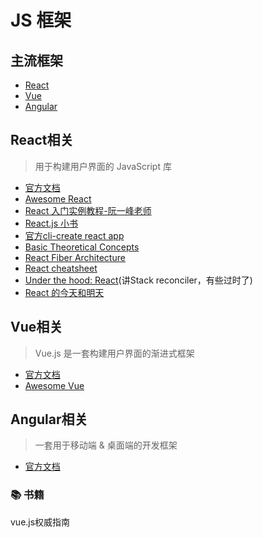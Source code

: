 # JS 框架

## 主流框架
 - [React](https://reactjs.org/)
 - [Vue](https://vuejs.org)
 - [Angular](https://angular.io/)

## React相关

> 用于构建用户界面的 JavaScript 库

- [官方文档](https://reactjs.org/docs/getting-started.html)
- [Awesome React](https://github.com/enaqx/awesome-react)
- [React 入门实例教程-阮一峰老师](http://www.ruanyifeng.com/blog/2015/03/react.html)
- [React.js 小书](http://huziketang.mangojuice.top/books/react/)
- [官方cli-create react app](https://create-react-app.dev/)
- [Basic Theoretical Concepts](https://github.com/reactjs/react-basic)
- [React Fiber Architecture](https://github.com/acdlite/react-fiber-architecture)
- [React cheatsheet](https://devhints.io/react)
- [Under the hood: React](https://github.com/Bogdan-Lyashenko/Under-the-hood-ReactJS)(讲Stack reconciler，有些过时了)
- [React 的今天和明天](https://juejin.im/post/5be90d825188254b0917f180)
  
## Vue相关

> Vue.js 是一套构建用户界面的渐进式框架

- [官方文档](https://vuejs.bootcss.com/guide/)
- [Awesome Vue](https://github.com/vuejs/awesome-vue)

## Angular相关

> 一套用于移动端 & 桌面端的开发框架

- [官方文档](https://angular.cn/docs)
  
### 📚 书籍
vue.js权威指南

